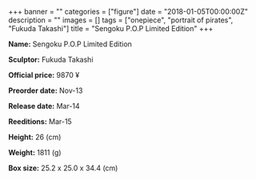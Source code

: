 +++
banner = ""
categories = ["figure"]
date = "2018-01-05T00:00:00Z"
description = ""
images = []
tags = ["onepiece", "portrait of pirates", "Fukuda Takashi"]
title = "Sengoku P.O.P Limited Edition"
+++

**Name:** Sengoku P.O.P Limited Edition

**Sculptor:** Fukuda Takashi

**Official price:** 9870 ¥

**Preorder date:** Nov-13

**Release date:** Mar-14

**Reeditions:** Mar-15

**Height:** 26 (cm)

**Weight:** 1811 (g)

**Box size:** 25.2 x 25.0 x 34.4 (cm)


